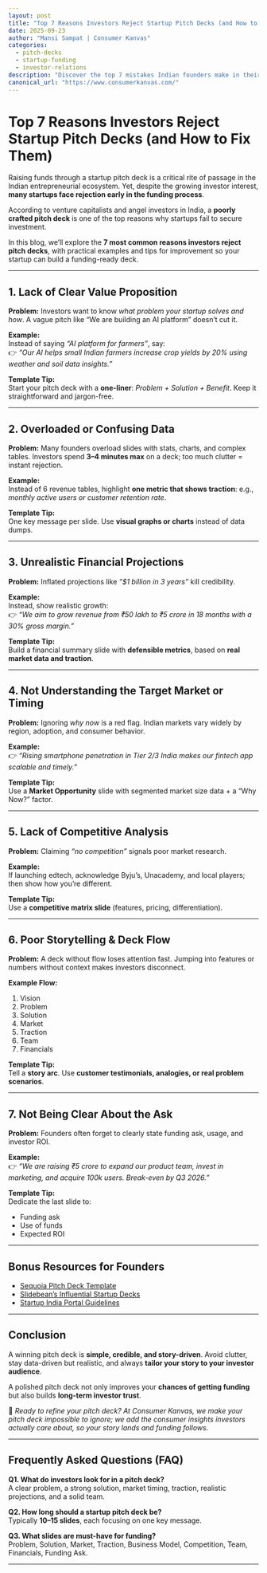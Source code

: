 ```yaml
---
layout: post
title: "Top 7 Reasons Investors Reject Startup Pitch Decks (and How to Fix Them)"
date: 2025-09-23
author: "Mansi Sampat | Consumer Kanvas"
categories: 
  - pitch-decks
  - startup-funding
  - investor-relations
description: "Discover the top 7 mistakes Indian founders make in their startup pitch decks that cause investors to reject them and learn how to fix each one with practical examples."
canonical_url: "https://www.consumerkanvas.com/"
---
```


# Top 7 Reasons Investors Reject Startup Pitch Decks (and How to Fix Them)

Raising funds through a startup pitch deck is a critical rite of passage in the Indian entrepreneurial ecosystem. Yet, despite the growing investor interest, **many startups face rejection early in the funding process**.  

According to venture capitalists and angel investors in India, a **poorly crafted pitch deck** is one of the top reasons why startups fail to secure investment.  

In this blog, we’ll explore the **7 most common reasons investors reject pitch decks**, with practical examples and tips for improvement so your startup can build a funding-ready deck.

---

## 1. Lack of Clear Value Proposition
**Problem:** Investors want to know *what problem your startup solves and how*. A vague pitch like “We are building an AI platform” doesn’t cut it.  

**Example:**  
Instead of saying *“AI platform for farmers”*, say:  
👉 *“Our AI helps small Indian farmers increase crop yields by 20% using weather and soil data insights.”*

**Template Tip:**  
Start your pitch deck with a **one-liner**: *Problem + Solution + Benefit*. Keep it straightforward and jargon-free.

---

## 2. Overloaded or Confusing Data
**Problem:** Many founders overload slides with stats, charts, and complex tables. Investors spend **3–4 minutes max** on a deck; too much clutter = instant rejection.  

**Example:**  
Instead of 6 revenue tables, highlight **one metric that shows traction**: e.g., *monthly active users or customer retention rate*.  

**Template Tip:**  
One key message per slide. Use **visual graphs or charts** instead of data dumps.

---

## 3. Unrealistic Financial Projections
**Problem:** Inflated projections like *“$1 billion in 3 years”* kill credibility.  

**Example:**  
Instead, show realistic growth:  
👉 *“We aim to grow revenue from ₹50 lakh to ₹5 crore in 18 months with a 30% gross margin.”*

**Template Tip:**  
Build a financial summary slide with **defensible metrics**, based on **real market data and traction**.

---

## 4. Not Understanding the Target Market or Timing
**Problem:** Ignoring *why now* is a red flag. Indian markets vary widely by region, adoption, and consumer behavior.  

**Example:**  
👉 *“Rising smartphone penetration in Tier 2/3 India makes our fintech app scalable and timely.”*

**Template Tip:**  
Use a **Market Opportunity** slide with segmented market size data + a “Why Now?” factor.

---

## 5. Lack of Competitive Analysis
**Problem:** Claiming *“no competition”* signals poor market research.  

**Example:**  
If launching edtech, acknowledge Byju’s, Unacademy, and local players; then show how you’re different.  

**Template Tip:**  
Use a **competitive matrix slide** (features, pricing, differentiation).

---

## 6. Poor Storytelling & Deck Flow
**Problem:** A deck without flow loses attention fast. Jumping into features or numbers without context makes investors disconnect.  

**Example Flow:**  
1. Vision  
2. Problem  
3. Solution  
4. Market  
5. Traction  
6. Team  
7. Financials  

**Template Tip:**  
Tell a **story arc**. Use **customer testimonials, analogies, or real problem scenarios**.

---

## 7. Not Being Clear About the Ask
**Problem:** Founders often forget to clearly state funding ask, usage, and investor ROI.  

**Example:**  
👉 *“We are raising ₹5 crore to expand our product team, invest in marketing, and acquire 100k users. Break-even by Q3 2026.”*

**Template Tip:**  
Dedicate the last slide to:  
- Funding ask  
- Use of funds  
- Expected ROI  

---

## Bonus Resources for Founders
- [Sequoia Pitch Deck Template](https://www.sequoiacap.com/article/writing-a-business-plan/)  
- [Slidebean’s Influential Startup Decks](https://slidebean.com/)  
- [Startup India Portal Guidelines](https://www.startupindia.gov.in/)  

---

## Conclusion
A winning pitch deck is **simple, credible, and story-driven**. Avoid clutter, stay data-driven but realistic, and always **tailor your story to your investor audience**.  

A polished pitch deck not only improves your **chances of getting funding** but also builds **long-term investor trust**.  

🚀 *Ready to refine your pitch deck? At Consumer Kanvas, we make your pitch deck impossible to ignore; we add the consumer insights investors actually care about, so your story lands and funding follows.*  

---

## Frequently Asked Questions (FAQ)

**Q1. What do investors look for in a pitch deck?**  
A clear problem, a strong solution, market timing, traction, realistic projections, and a solid team.  

**Q2. How long should a startup pitch deck be?**  
Typically **10–15 slides**, each focusing on one key message.  

**Q3. What slides are must-have for funding?**  
Problem, Solution, Market, Traction, Business Model, Competition, Team, Financials, Funding Ask.  

---

<script type="application/ld+json">
{
  "@context": "https://schema.org",
  "@type": "FAQPage",
  "mainEntity": [
    {
      "@type": "Question",
      "name": "What do investors look for in a pitch deck?",
      "acceptedAnswer": {
        "@type": "Answer",
        "text": "A clear problem, a strong solution, market timing, traction, realistic projections, and a solid team."
      }
    },
    {
      "@type": "Question",
      "name": "How long should a startup pitch deck be?",
      "acceptedAnswer": {
        "@type": "Answer",
        "text": "Typically 10–15 slides, each focusing on one key message."
      }
    },
    {
      "@type": "Question",
      "name": "What slides are must-have for funding?",
      "acceptedAnswer": {
        "@type": "Answer",
        "text": "Problem, Solution, Market, Traction, Business Model, Competition, Team, Financials, and Funding Ask."
      }
    }
  ]
}
</script>
